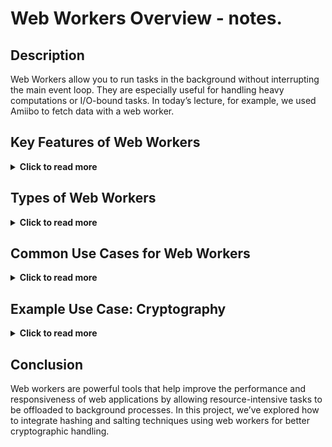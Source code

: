 # Web Workers Overview - notes.


## Description
Web Workers allow you to run tasks in the background without interrupting the main event loop. They are especially useful for handling heavy computations or I/O-bound tasks. In today’s lecture, for example, we used Amiibo to fetch data with a web worker.

## Key Features of Web Workers

<details>
  <summary><strong>Click to read more</strong></summary>

  - **Concurrency:** Perform heavy tasks in the background without disrupting the UI.
  - **Isolated Context:** Web workers run in a separate environment, making them ideal for handling tasks independently.
  - **Communication via Messaging:** Web workers use `postMessage` to send messages between workers, allowing systems to communicate between different sides of the application.
  - **Scalability with Multiple Workers:** You can have multiple workers running simultaneously, and even add service workers for additional background tasks.

</details>

## Types of Web Workers
<details>
  <summary><strong>Click to read more</strong></summary>
1. **Dedicated Workers:** Run within a single script and cannot be shared between different scripts.
2. **Shared Workers:** Can be shared between different scripts or browser windows.
3. **Service Workers:** Usually used to handle tasks in the background, like caching or handling network requests.
</details>


## Common Use Cases for Web Workers
<details>
  <summary><strong>Click to read more</strong></summary>

Web workers are particularly helpful when dealing with tasks that are too heavy to run on the main thread:

- **Heavy Calculations:** Tasks such as matrix operations or scientific computations.
- **Large Image Editing:** For example, applying filters to a large gallery of images.
- **Handling I/O:** Fetching large files from a server or processing data from WebSockets.
- **Parallel Programming:** Handling complex simulations or tasks that can run concurrently.
- **Data Parsing and Formatting:** Parsing large JSON, XML, or CSV files.
- **Machine Learning and AI:** Running complex AI algorithms in the background.
- **Background Sync:** Sync data in the background or create installable Progressive Web Apps (PWAs).
- **Cryptography:** Encrypting, decrypting, generating keys, or working with digital signatures.
- **WebAssembly:** For high-performance tasks like 3D rendering or web-based games.
- **Collaboration Tools:** Real-time tools like Google Docs use web workers to handle background processes.
- **Event-Driven Applications:** In apps where events are constantly triggered, web workers allow for more efficient event handling.

</details>

## Example Use Case: Cryptography
<details>
  <summary><strong>Click to read more</strong></summary>
One typical use case for a web worker is performing cryptographic tasks, such as hashing or salting passwords. Web workers allow you to handle this in the background, making it ideal for resource-intensive processes without slowing down the user interface.
</details>

## Conclusion
Web workers are powerful tools that help improve the performance and responsiveness of web applications by allowing resource-intensive tasks to be offloaded to background processes. In this project, we’ve explored how to integrate hashing and salting techniques using web workers for better cryptographic handling.

